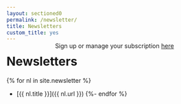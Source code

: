 ```yaml
---
layout: sectioned0
permalink: /newsletter/
title: Newsletters
custom_title: yes
---
```


<center style="margin: -1em 0 -2em;">Sign up or manage your subscription <a href="https://lists.molecularprogrammers.org">here</a></center>

<!--section-->

# Newsletters

{% for nl in site.newsletter %}
- [{{ nl.title }}]({{ nl.url }})
{%- endfor %}
